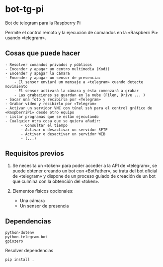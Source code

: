 # bot-tg-pi
Bot de telegram para la Raspberry Pi

Permite el control remoto y la ejecución de comandos en la «Raspberri Pi» usando «telegram».

## Cosas que puede hacer
    - Resolver comandos privados y públicos
    - Encender y apagar un centro multimedia (Kodi)
    - Encender y apagar la cámara
    - Encender y apagar un sensor de presencia:
        - El sensor enviará un mensaje a «telegram» cuando detecte movimiento
        - El sensor activará la cámara y ésta comenzará a grabar
        - Las grabaciones se guardan en la nube (Filen, Drive ... )
    - Sacar una foto y recibirla por «Telegram»
    - Grabar vídeo y recibirlo por «Telegram»
    - Activar un servidor VNC con túnel ssh para el control gráfico de «RaspberriPi» desde otro equipo
    - Listar programas que se están ejecutando
    - Cualquier otra cosa que se quiera añadir:
           - Consultar el tiempo
           - Activar o desactivar un servidor SFTP
           - Activar o desactivar un servidor WEB
           - (...)         
## Requisitos previos

1) Se necesita un «token» para poder acceder a la API de «telegram», se puede obtener creando un bot con «BotFather», se trata del bot oficial de «telegram» y dispone de un proceso guiado de creación de un bot que culmina con la obtención del «token».

2) Elementos físicos opcionales: 
    - Una cámara 
    - Un sensor de presencia

## Dependencias
    python-dotenv
    python-telegram-bot   
    gpiozero
Resolver dependencias

```
pip install .
```
  
